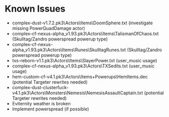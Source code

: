 # Known Issues

- complex-dust-v1.7.2.pk3\Actors\Items\DoomSphere.txt (investigate missing PowerQuadDamage actor)
- complex-cf-nexus-alpha_v1.93.pk3\Actors\Items\TalismanOfChaos.txt (Skulltag/Zandro powerspread powerup type)
- complex-cf-nexus-alpha_v1.93.pk3\Actors\Items\Runes\SkulltagRunes.txt (Skulltag/Zandro powerspread powerup type)
- txs-reborn-v1.1.pk3\Actors\Items\SlayerPower.txt (user_music usage)
- complex-cf-nexus-alpha_v1.93.pk3\Actors\TXSedits.txt (user_music usage)
- hem-custom-cf-v4.1.pk3\Actors\Items+Powerups\HemItems.dec (potential Targeter rewrites needed)
- complex-dust-clusterfuck-v4.1.pk3\Actors\Monsters\Nemesis\NemesisAssaultCaptain.txt (potential Targeter rewrites needed)
- Eviternity weather is broken
- Implement powerspread (if possible)
